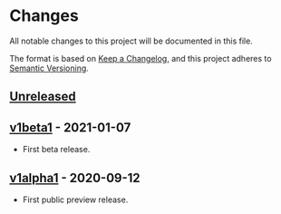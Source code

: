 # Changes

All notable changes to this project will be documented in this file.

The format is based on [Keep a
Changelog](https://keepachangelog.com/en/1.0.0/), and this project
adheres to [Semantic Versioning](https://semver.org/spec/v2.0.0.html).

## [Unreleased]

## [v1beta1] - 2021-01-07

- First beta release.

## [v1alpha1] - 2020-09-12

- First public preview release.

[unreleased]: https://github.com/guendto/jomiel-proto/compare/v1beta1..HEAD
[v1beta1]: https://github.com/guendto/jomiel-proto/compare/v1alpha1..v1beta1
[v1alpha1]: https://github.com/guendto/jomiel-proto/releases/tag/v1alpha1
